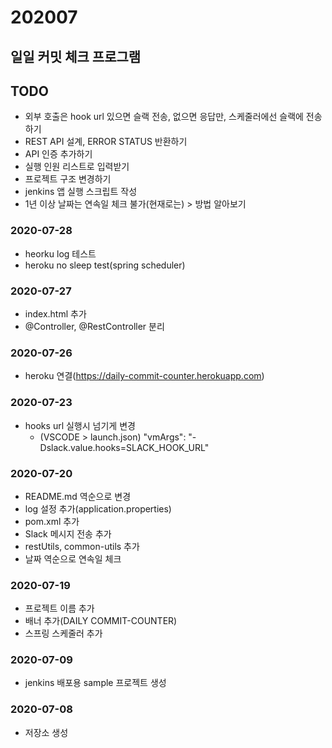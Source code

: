 # 202007

## 일일 커밋 체크 프로그램

## TODO
- 외부 호출은 hook url 있으면 슬랙 전송, 없으면 응답만, 스케줄러에선 슬랙에 전송하기
- REST API 설계, ERROR STATUS 반환하기
- API 인증 추가하기
- 실행 인원 리스트로 입력받기
- 프로젝트 구조 변경하기
- jenkins 앱 실행 스크립트 작성
- 1년 이상 날짜는 연속일 체크 불가(현재로는) > 방법 알아보기

### 2020-07-28
- heorku log 테스트
- heroku no sleep test(spring scheduler)

### 2020-07-27
- index.html 추가
- @Controller, @RestController 분리

### 2020-07-26
- heroku 연결(https://daily-commit-counter.herokuapp.com)

### 2020-07-23
- hooks url 실행시 넘기게 변경
    - (VSCODE > launch.json) "vmArgs": "-Dslack.value.hooks=SLACK_HOOK_URL"

### 2020-07-20
- README.md 역순으로 변경
- log 설정 추가(application.properties)
- pom.xml 추가
- Slack 메시지 전송 추가
- restUtils, common-utils 추가
- 날짜 역순으로 연속일 체크

### 2020-07-19
- 프로젝트 이름 추가
- 배너 추가(DAILY COMMIT-COUNTER)
- 스프링 스케줄러 추가

### 2020-07-09
- jenkins 배포용 sample 프로젝트 생성

### 2020-07-08
- 저장소 생성